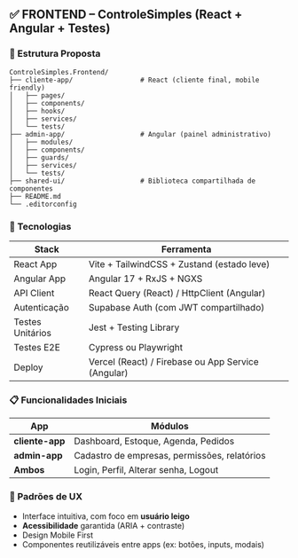 ## ✅ FRONTEND – ControleSimples (React + Angular + Testes)

### 🧱 Estrutura Proposta

```
ControleSimples.Frontend/
├── cliente-app/                 # React (cliente final, mobile friendly)
│   ├── pages/
│   ├── components/
│   ├── hooks/
│   ├── services/
│   └── tests/
├── admin-app/                   # Angular (painel administrativo)
│   ├── modules/
│   ├── components/
│   ├── guards/
│   ├── services/
│   └── tests/
├── shared-ui/                   # Biblioteca compartilhada de componentes
├── README.md
└── .editorconfig
```

### 🚀 Tecnologias

| Stack             | Ferramenta                                   |
|-------------------|-----------------------------------------------|
| React App         | Vite + TailwindCSS + Zustand (estado leve)    |
| Angular App       | Angular 17 + RxJS + NGXS                      |
| API Client        | React Query (React) / HttpClient (Angular)    |
| Autenticação      | Supabase Auth (com JWT compartilhado)         |
| Testes Unitários  | Jest + Testing Library                        |
| Testes E2E        | Cypress ou Playwright                         |
| Deploy            | Vercel (React) / Firebase ou App Service (Angular) |

### 📋 Funcionalidades Iniciais

| App              | Módulos                                        |
|------------------|------------------------------------------------|
| **cliente-app**  | Dashboard, Estoque, Agenda, Pedidos            |
| **admin-app**    | Cadastro de empresas, permissões, relatórios   |
| **Ambos**        | Login, Perfil, Alterar senha, Logout           |

### 🎯 Padrões de UX

- Interface intuitiva, com foco em **usuário leigo**
- **Acessibilidade** garantida (ARIA + contraste)
- Design Mobile First
- Componentes reutilizáveis entre apps (ex: botões, inputs, modais)

